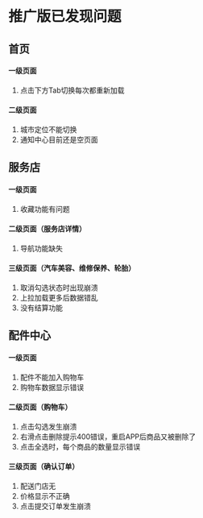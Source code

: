 # 推广版已发现问题

## 首页

#### 一级页面

1. 点击下方Tab切换每次都重新加载

#### 二级页面

1. 城市定位不能切换
2. 通知中心目前还是空页面

## 服务店

#### 一级页面

1. 收藏功能有问题

#### 二级页面（服务店详情）

1. 导航功能缺失

#### 三级页面（汽车美容、维修保养、轮胎）

1. 取消勾选状态时出现崩溃
2. 上拉加载更多后数据错乱
3. 没有结算功能

## 配件中心

#### 一级页面

1. 配件不能加入购物车
2. 购物车数据显示错误

#### 二级页面（购物车）

1. 点击勾选发生崩溃
2. 右滑点击删除提示400错误，重启APP后商品又被删除了
3. 点击全选时，每个商品的数量显示错误

#### 三级页面（确认订单）

1. 配送门店无
2. 价格显示不正确
3. 点击提交订单发生崩溃

